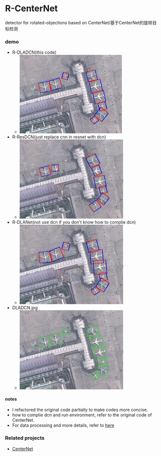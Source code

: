 # R-CenterNet
detector for rotated-objections based on CenterNet/基于CenterNet的旋转目标检测

### demo
* R-DLADCN(this code)
    * ![image](ret/R-DLADCN.jpg)
* R-ResDCN(just replace cnn in resnet with dcn)
    * ![image](ret/R-ResDCN.jpg)
* R-DLANet(not use dcn if you don't know how to complie dcn)
    * ![image](ret/R-DLANet.jpg)
* DLADCN.jpg
    * ![image](ret/DLADCN.jpg)

#### notes
 * I refactored the original code partially to make codes more concise.
 * how to complie dcn and run environment, refer to the original code of CenterNet.
 * For data processing and more details, refer to [here](https://zhuanlan.zhihu.com/p/163696749)

### Related projects
* [CenterNet](https://github.com/xingyizhou/centernet)

